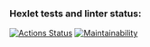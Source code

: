 ### Hexlet tests and linter status:
[![Actions Status](https://github.com/iavianm/backend-project-lvl1/workflows/hexlet-check/badge.svg)](https://github.com/iavianm/backend-project-lvl1/actions)
[![Maintainability](https://api.codeclimate.com/v1/badges/a99a88d28ad37a79dbf6/maintainability)](https://codeclimate.com/github/codeclimate/codeclimate/maintainability)
